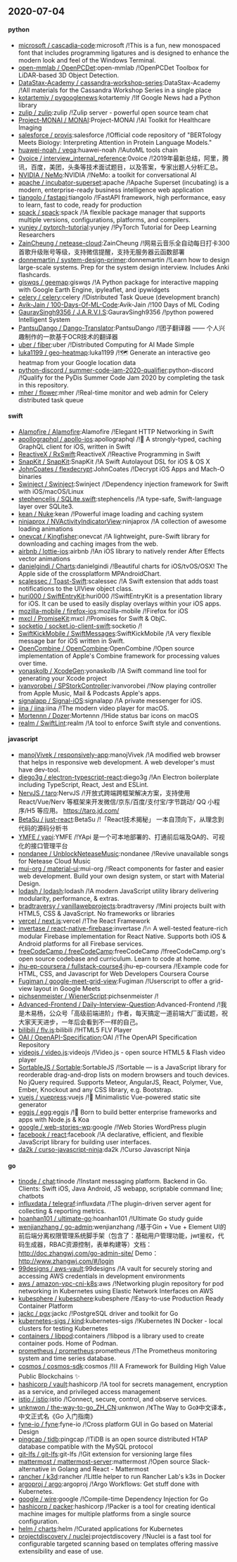 ## 2020-07-04

#### python
* [microsoft / cascadia-code](https://github.com/microsoft/cascadia-code):microsoft /!This is a fun, new monospaced font that includes programming ligatures and is designed to enhance the modern look and feel of the Windows Terminal.
* [open-mmlab / OpenPCDet](https://github.com/open-mmlab/OpenPCDet):open-mmlab /!OpenPCDet Toolbox for LiDAR-based 3D Object Detection.
* [DataStax-Academy / cassandra-workshop-series](https://github.com/DataStax-Academy/cassandra-workshop-series):DataStax-Academy /!All materials for the Cassandra Workshop Series in a single place
* [kotartemiy / pygooglenews](https://github.com/kotartemiy/pygooglenews):kotartemiy /!If Google News had a Python library
* [zulip / zulip](https://github.com/zulip/zulip):zulip /!Zulip server - powerful open source team chat
* [Project-MONAI / MONAI](https://github.com/Project-MONAI/MONAI):Project-MONAI /!AI Toolkit for Healthcare Imaging
* [salesforce / provis](https://github.com/salesforce/provis):salesforce /!Official code repository of "BERTology Meets Biology: Interpreting Attention in Protein Language Models."
* [huawei-noah / vega](https://github.com/huawei-noah/vega):huawei-noah /!AutoML tools chain
* [0voice / interview_internal_reference](https://github.com/0voice/interview_internal_reference):0voice /!2019年最新总结，阿里，腾讯，百度，美团，头条等技术面试题目，以及答案，专家出题人分析汇总。
* [NVIDIA / NeMo](https://github.com/NVIDIA/NeMo):NVIDIA /!NeMo: a toolkit for conversational AI
* [apache / incubator-superset](https://github.com/apache/incubator-superset):apache /!Apache Superset (incubating) is a modern, enterprise-ready business intelligence web application
* [tiangolo / fastapi](https://github.com/tiangolo/fastapi):tiangolo /!FastAPI framework, high performance, easy to learn, fast to code, ready for production
* [spack / spack](https://github.com/spack/spack):spack /!A flexible package manager that supports multiple versions, configurations, platforms, and compilers.
* [yunjey / pytorch-tutorial](https://github.com/yunjey/pytorch-tutorial):yunjey /!PyTorch Tutorial for Deep Learning Researchers
* [ZainCheung / netease-cloud](https://github.com/ZainCheung/netease-cloud):ZainCheung /!网易云音乐全自动每日打卡300首歌升级账号等级，支持微信提醒，支持无服务器云函数部署
* [donnemartin / system-design-primer](https://github.com/donnemartin/system-design-primer):donnemartin /!Learn how to design large-scale systems. Prep for the system design interview. Includes Anki flashcards.
* [giswqs / geemap](https://github.com/giswqs/geemap):giswqs /!A Python package for interactive mapping with Google Earth Engine, ipyleaflet, and ipywidgets
* [celery / celery](https://github.com/celery/celery):celery /!Distributed Task Queue (development branch)
* [Avik-Jain / 100-Days-Of-ML-Code](https://github.com/Avik-Jain/100-Days-Of-ML-Code):Avik-Jain /!100 Days of ML Coding
* [GauravSingh9356 / J.A.R.V.I.S](https://github.com/GauravSingh9356/J.A.R.V.I.S):GauravSingh9356 /!python powered Intelligent System
* [PantsuDango / Dango-Translator](https://github.com/PantsuDango/Dango-Translator):PantsuDango /!团子翻译器 —— 个人兴趣制作的一款基于OCR技术的翻译器
* [uber / fiber](https://github.com/uber/fiber):uber /!Distributed Computing for AI Made Simple
* [luka1199 / geo-heatmap](https://github.com/luka1199/geo-heatmap):luka1199 /!🗺️
Generate an interactive geo heatmap from your Google location data
* [python-discord / summer-code-jam-2020-qualifier](https://github.com/python-discord/summer-code-jam-2020-qualifier):python-discord /!Qualify for the PyDis Summer Code Jam 2020 by completing the task in this repository.
* [mher / flower](https://github.com/mher/flower):mher /!Real-time monitor and web admin for Celery distributed task queue

#### swift
* [Alamofire / Alamofire](https://github.com/Alamofire/Alamofire):Alamofire /!Elegant HTTP Networking in Swift
* [apollographql / apollo-ios](https://github.com/apollographql/apollo-ios):apollographql /!📱
A strongly-typed, caching GraphQL client for iOS, written in Swift
* [ReactiveX / RxSwift](https://github.com/ReactiveX/RxSwift):ReactiveX /!Reactive Programming in Swift
* [SnapKit / SnapKit](https://github.com/SnapKit/SnapKit):SnapKit /!A Swift Autolayout DSL for iOS & OS X
* [JohnCoates / flexdecrypt](https://github.com/JohnCoates/flexdecrypt):JohnCoates /!Decrypt iOS Apps and Mach-O binaries
* [Swinject / Swinject](https://github.com/Swinject/Swinject):Swinject /!Dependency injection framework for Swift with iOS/macOS/Linux
* [stephencelis / SQLite.swift](https://github.com/stephencelis/SQLite.swift):stephencelis /!A type-safe, Swift-language layer over SQLite3.
* [kean / Nuke](https://github.com/kean/Nuke):kean /!Powerful image loading and caching system
* [ninjaprox / NVActivityIndicatorView](https://github.com/ninjaprox/NVActivityIndicatorView):ninjaprox /!A collection of awesome loading animations
* [onevcat / Kingfisher](https://github.com/onevcat/Kingfisher):onevcat /!A lightweight, pure-Swift library for downloading and caching images from the web.
* [airbnb / lottie-ios](https://github.com/airbnb/lottie-ios):airbnb /!An iOS library to natively render After Effects vector animations
* [danielgindi / Charts](https://github.com/danielgindi/Charts):danielgindi /!Beautiful charts for iOS/tvOS/OSX! The Apple side of the crossplatform MPAndroidChart.
* [scalessec / Toast-Swift](https://github.com/scalessec/Toast-Swift):scalessec /!A Swift extension that adds toast notifications to the UIView object class.
* [huri000 / SwiftEntryKit](https://github.com/huri000/SwiftEntryKit):huri000 /!SwiftEntryKit is a presentation library for iOS. It can be used to easily display overlays within your iOS apps.
* [mozilla-mobile / firefox-ios](https://github.com/mozilla-mobile/firefox-ios):mozilla-mobile /!Firefox for iOS
* [mxcl / PromiseKit](https://github.com/mxcl/PromiseKit):mxcl /!Promises for Swift & ObjC.
* [socketio / socket.io-client-swift](https://github.com/socketio/socket.io-client-swift):socketio /!
* [SwiftKickMobile / SwiftMessages](https://github.com/SwiftKickMobile/SwiftMessages):SwiftKickMobile /!A very flexible message bar for iOS written in Swift.
* [OpenCombine / OpenCombine](https://github.com/OpenCombine/OpenCombine):OpenCombine /!Open source implementation of Apple's Combine framework for processing values over time.
* [yonaskolb / XcodeGen](https://github.com/yonaskolb/XcodeGen):yonaskolb /!A Swift command line tool for generating your Xcode project
* [ivanvorobei / SPStorkController](https://github.com/ivanvorobei/SPStorkController):ivanvorobei /!Now playing controller from Apple Music, Mail & Podcasts Apple's apps.
* [signalapp / Signal-iOS](https://github.com/signalapp/Signal-iOS):signalapp /!A private messenger for iOS.
* [iina / iina](https://github.com/iina/iina):iina /!The modern video player for macOS.
* [Mortennn / Dozer](https://github.com/Mortennn/Dozer):Mortennn /!Hide status bar icons on macOS
* [realm / SwiftLint](https://github.com/realm/SwiftLint):realm /!A tool to enforce Swift style and conventions.

#### javascript
* [manojVivek / responsively-app](https://github.com/manojVivek/responsively-app):manojVivek /!A modified web browser that helps in responsive web development. A web developer's must have dev-tool.
* [diego3g / electron-typescript-react](https://github.com/diego3g/electron-typescript-react):diego3g /!An Electron boilerplate including TypeScript, React, Jest and ESLint.
* [NervJS / taro](https://github.com/NervJS/taro):NervJS /!开放式跨端跨框架解决方案，支持使用 React/Vue/Nerv 等框架来开发微信/京东/百度/支付宝/字节跳动/ QQ 小程序/H5 等应用。 https://taro.jd.com/
* [BetaSu / just-react](https://github.com/BetaSu/just-react):BetaSu /!「React技术揭秘」 一本自顶向下，从理念到代码的源码分析书
* [YMFE / yapi](https://github.com/YMFE/yapi):YMFE /!YApi 是一个可本地部署的、打通前后端及QA的、可视化的接口管理平台
* [nondanee / UnblockNeteaseMusic](https://github.com/nondanee/UnblockNeteaseMusic):nondanee /!Revive unavailable songs for Netease Cloud Music
* [mui-org / material-ui](https://github.com/mui-org/material-ui):mui-org /!React components for faster and easier web development. Build your own design system, or start with Material Design.
* [lodash / lodash](https://github.com/lodash/lodash):lodash /!A modern JavaScript utility library delivering modularity, performance, & extras.
* [bradtraversy / vanillawebprojects](https://github.com/bradtraversy/vanillawebprojects):bradtraversy /!Mini projects built with HTML5, CSS & JavaScript. No frameworks or libraries
* [vercel / next.js](https://github.com/vercel/next.js):vercel /!The React Framework
* [invertase / react-native-firebase](https://github.com/invertase/react-native-firebase):invertase /!🔥
A well-tested feature-rich modular Firebase implementation for React Native. Supports both iOS & Android platforms for all Firebase services.
* [freeCodeCamp / freeCodeCamp](https://github.com/freeCodeCamp/freeCodeCamp):freeCodeCamp /!freeCodeCamp.org's open source codebase and curriculum. Learn to code at home.
* [jhu-ep-coursera / fullstack-course4](https://github.com/jhu-ep-coursera/fullstack-course4):jhu-ep-coursera /!Example code for HTML, CSS, and Javascript for Web Developers Coursera Course
* [Fugiman / google-meet-grid-view](https://github.com/Fugiman/google-meet-grid-view):Fugiman /!Userscript to offer a grid-view layout in Google Meets
* [pichsenmeister / WienerScript](https://github.com/pichsenmeister/WienerScript):pichsenmeister /!
* [Advanced-Frontend / Daily-Interview-Question](https://github.com/Advanced-Frontend/Daily-Interview-Question):Advanced-Frontend /!我是木易杨，公众号「高级前端进阶」作者，每天搞定一道前端大厂面试题，祝大家天天进步，一年后会看到不一样的自己。
* [bilibili / flv.js](https://github.com/bilibili/flv.js):bilibili /!HTML5 FLV Player
* [OAI / OpenAPI-Specification](https://github.com/OAI/OpenAPI-Specification):OAI /!The OpenAPI Specification Repository
* [videojs / video.js](https://github.com/videojs/video.js):videojs /!Video.js - open source HTML5 & Flash video player
* [SortableJS / Sortable](https://github.com/SortableJS/Sortable):SortableJS /!Sortable — is a JavaScript library for reorderable drag-and-drop lists on modern browsers and touch devices. No jQuery required. Supports Meteor, AngularJS, React, Polymer, Vue, Ember, Knockout and any CSS library, e.g. Bootstrap.
* [vuejs / vuepress](https://github.com/vuejs/vuepress):vuejs /!📝
Minimalistic Vue-powered static site generator
* [eggjs / egg](https://github.com/eggjs/egg):eggjs /!🥚
Born to build better enterprise frameworks and apps with Node.js & Koa
* [google / web-stories-wp](https://github.com/google/web-stories-wp):google /!Web Stories WordPress plugin
* [facebook / react](https://github.com/facebook/react):facebook /!A declarative, efficient, and flexible JavaScript library for building user interfaces.
* [da2k / curso-javascript-ninja](https://github.com/da2k/curso-javascript-ninja):da2k /!Curso Javascript Ninja

#### go
* [tinode / chat](https://github.com/tinode/chat):tinode /!Instant messaging platform. Backend in Go. Clients: Swift iOS, Java Android, JS webapp, scriptable command line; chatbots
* [influxdata / telegraf](https://github.com/influxdata/telegraf):influxdata /!The plugin-driven server agent for collecting & reporting metrics.
* [hoanhan101 / ultimate-go](https://github.com/hoanhan101/ultimate-go):hoanhan101 /!Ultimate Go study guide
* [wenjianzhang / go-admin](https://github.com/wenjianzhang/go-admin):wenjianzhang /!基于Gin + Vue + Element UI的前后端分离权限管理系统脚手架（包含了：基础用户管理功能，jwt鉴权，代码生成器，RBAC资源控制，表单构建等）文档：http://doc.zhangwj.com/go-admin-site/ Demo： http://www.zhangwj.com/#/login
* [99designs / aws-vault](https://github.com/99designs/aws-vault):99designs /!A vault for securely storing and accessing AWS credentials in development environments
* [aws / amazon-vpc-cni-k8s](https://github.com/aws/amazon-vpc-cni-k8s):aws /!Networking plugin repository for pod networking in Kubernetes using Elastic Network Interfaces on AWS
* [kubesphere / kubesphere](https://github.com/kubesphere/kubesphere):kubesphere /!Easy-to-use Production Ready Container Platform
* [jackc / pgx](https://github.com/jackc/pgx):jackc /!PostgreSQL driver and toolkit for Go
* [kubernetes-sigs / kind](https://github.com/kubernetes-sigs/kind):kubernetes-sigs /!Kubernetes IN Docker - local clusters for testing Kubernetes
* [containers / libpod](https://github.com/containers/libpod):containers /!libpod is a library used to create container pods. Home of Podman.
* [prometheus / prometheus](https://github.com/prometheus/prometheus):prometheus /!The Prometheus monitoring system and time series database.
* [cosmos / cosmos-sdk](https://github.com/cosmos/cosmos-sdk):cosmos /!⛓️
A Framework for Building High Value Public Blockchains
✨
* [hashicorp / vault](https://github.com/hashicorp/vault):hashicorp /!A tool for secrets management, encryption as a service, and privileged access management
* [istio / istio](https://github.com/istio/istio):istio /!Connect, secure, control, and observe services.
* [unknwon / the-way-to-go_ZH_CN](https://github.com/unknwon/the-way-to-go_ZH_CN):unknwon /!《The Way to Go》中文译本，中文正式名《Go 入门指南》
* [fyne-io / fyne](https://github.com/fyne-io/fyne):fyne-io /!Cross platform GUI in Go based on Material Design
* [pingcap / tidb](https://github.com/pingcap/tidb):pingcap /!TiDB is an open source distributed HTAP database compatible with the MySQL protocol
* [git-lfs / git-lfs](https://github.com/git-lfs/git-lfs):git-lfs /!Git extension for versioning large files
* [mattermost / mattermost-server](https://github.com/mattermost/mattermost-server):mattermost /!Open source Slack-alternative in Golang and React - Mattermost
* [rancher / k3d](https://github.com/rancher/k3d):rancher /!Little helper to run Rancher Lab's k3s in Docker
* [argoproj / argo](https://github.com/argoproj/argo):argoproj /!Argo Workflows: Get stuff done with Kubernetes.
* [google / wire](https://github.com/google/wire):google /!Compile-time Dependency Injection for Go
* [hashicorp / packer](https://github.com/hashicorp/packer):hashicorp /!Packer is a tool for creating identical machine images for multiple platforms from a single source configuration.
* [helm / charts](https://github.com/helm/charts):helm /!Curated applications for Kubernetes
* [projectdiscovery / nuclei](https://github.com/projectdiscovery/nuclei):projectdiscovery /!Nuclei is a fast tool for configurable targeted scanning based on templates offering massive extensibility and ease of use.

